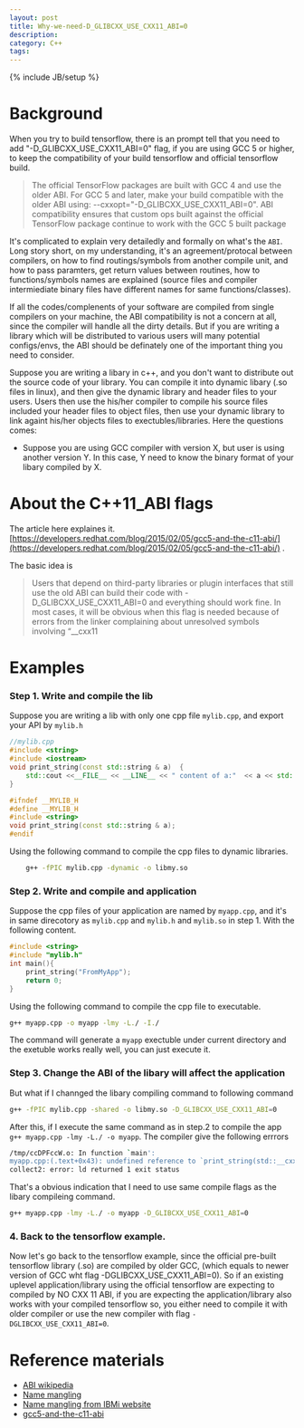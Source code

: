 ```yaml
---
layout: post
title: Why-we-need-D_GLIBCXX_USE_CXX11_ABI=0
description: 
category: C++ 
tags: 
---
```

{% include JB/setup %}

# Background
When you try to build tensorflow, there is an prompt tell that you need to add "-D_GLIBCXX_USE_CXX11_ABI=0" flag, if you are using GCC 5 or higher, to keep the compatibility of your build tensorflow and official tensorflow build.

>The official TensorFlow packages are built with GCC 4 and use the older ABI. For GCC 5 and later, make your build compatible with the older ABI using: --cxxopt="-D_GLIBCXX_USE_CXX11_ABI=0". ABI compatibility ensures that custom ops built against the official TensorFlow package continue to work with the GCC 5 built package

It's complicated to explain very detailedly and formally on what's the `ABI`. Long story short, on my understanding, it's an agreement/protocal between compilers, on how to find routings/symbols from another compile unit, and how to pass paramters, get return values between routines,  how to functions/symbols names are explained (source files and compiler intermiediate binary files have different names for same functions/classes). 

If all the codes/complenents of your software are compiled from single compilers on your machine, the ABI compatibility is not a concern at all, since the compiler will handle all the dirty details. But if you are writing a library which will be distributed to various users will many potential configs/envs, the ABI should be definately  one of the important thing you need to consider.

Suppose you are writing a libary in c++, and you don't want to distribute out the source code of your library. You can compile it into dynamic libary (.so files in linux), and then give the dynamic library and header files to your users. Users then use the his/her compiler to compile his source files included your header files to object files, then use your dynamic library to link againt his/her objects files to exectubles/libraries. Here the questions comes:
* Suppose you are using GCC compiler with version X,  but user is using another version Y. In this case, Y need to know the binary format of your libary compiled by X.


# About the C++11_ABI flags
The article here explaines it. [https://developers.redhat.com/blog/2015/02/05/gcc5-and-the-c11-abi/](https://developers.redhat.com/blog/2015/02/05/gcc5-and-the-c11-abi/) . 

The basic idea is
>Users that depend on third-party libraries or plugin interfaces that still use the old ABI can build their code with -D_GLIBCXX_USE_CXX11_ABI=0 and everything should work fine. In most cases, it will be obvious when this flag is needed because of errors from the linker complaining about unresolved symbols involving “__cxx11


# Examples
### Step 1. Write and compile the lib
Suppose you are writing a lib with only one cpp file `mylib.cpp`, and export your API by `mylib.h`
```cpp
//mylib.cpp
#include <string>
#include <iostream>
void print_string(const std::string & a)  {
    std::cout <<__FILE__ << __LINE__ << " content of a:"  << a << std::endl;
}
```

```cpp
#ifndef __MYLIB_H
#define __MYLIB_H
#include <string>
void print_string(const std::string & a);
#endif
```

Using the following command to compile the cpp files to dynamic libraries.
```bash
    g++ -fPIC mylib.cpp -dynamic -o libmy.so
```


### Step 2. Write and compile and application
Suppose the cpp files of your application are named by `myapp.cpp`, and it's in same direcotory as `mylib.cpp` and `mylib.h` and `mylib.so` in step 1.
With the following content.
```cpp
#include <string>
#include "mylib.h"
int main(){
    print_string("FromMyApp");
    return 0;
}
```
Using the following command to compile the cpp file to executable.
```bash
g++ myapp.cpp -o myapp -lmy -L./ -I./
```
The command will generate a `myapp` exectuble under current directory and the exetuble works really well, you can just execute it.


### Step 3. Change the ABI of the libary will affect the application
But what if I channged the libary compiling command to following command
```bash
g++ -fPIC mylib.cpp -shared -o libmy.so -D_GLIBCXX_USE_CXX11_ABI=0
```
After this, if I execute the same command as in step.2 to compile the app `g++ myapp.cpp -lmy -L./ -o myapp`.
The compiler give the following errrors

```bash
/tmp/ccDPFccW.o: In function `main':
myapp.cpp:(.text+0x43): undefined reference to `print_string(std::__cxx11::basic_string<char, std::char_traits<char>, std::allocator<char> > const&)'
collect2: error: ld returned 1 exit status
```

That's a obvious indication that I need to use same compile flags as the libary compileing command.
```bash
g++ myapp.cpp -lmy -L./ -o myapp -D_GLIBCXX_USE_CXX11_ABI=0 
```

### 4. Back to the tensorflow example.

Now let's go back to the tensorflow example, since the official pre-built tensorflow library (.so) are compiled by older GCC, (which equals to newer version of GCC wht flag -DGLIBCXX_USE_CXX11_ABI=0).  So if an existing uplevel application/library using the official tensorflow are expecting to compiled by NO CXX 11 ABI, if you are expecting the application/library also works with your compiled tensorflow so, you either need to compile it with older compiler or use the new compiler with flag `-DGLIBCXX_USE_CXX11_ABI=0`.


# Reference materials
* [ABI wikipedia](https://en.wikipedia.org/wiki/Application_binary_interface)
* [Name mangling](https://en.wikipedia.org/wiki/Name_mangling)
* [Name mangling from IBMi website](https://www.ibm.com/support/knowledgecenter/en/ssw_ibm_i_72/rzarg/name_mangling.htm)
* [gcc5-and-the-c11-abi](https://developers.redhat.com/blog/2015/02/05/gcc5-and-the-c11-abi/) 